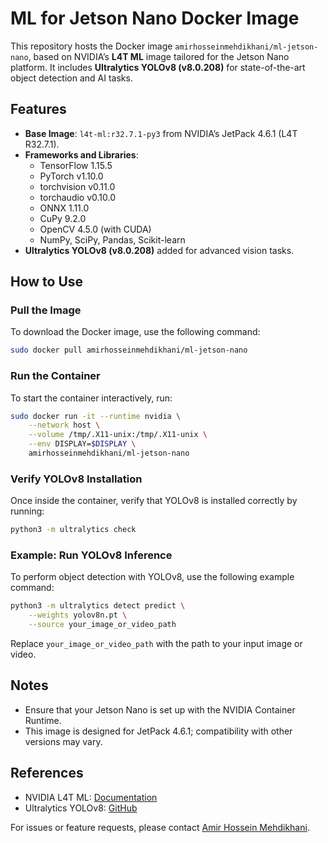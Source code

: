 
# ML for Jetson Nano Docker Image

This repository hosts the Docker image `amirhosseinmehdikhani/ml-jetson-nano`, based on NVIDIA’s **L4T ML** image tailored for the Jetson Nano platform. It includes **Ultralytics YOLOv8 (v8.0.208)** for state-of-the-art object detection and AI tasks.

## Features
- **Base Image**: `l4t-ml:r32.7.1-py3` from NVIDIA’s JetPack 4.6.1 (L4T R32.7.1).
- **Frameworks and Libraries**:
  - TensorFlow 1.15.5
  - PyTorch v1.10.0
  - torchvision v0.11.0
  - torchaudio v0.10.0
  - ONNX 1.11.0
  - CuPy 9.2.0
  - OpenCV 4.5.0 (with CUDA)
  - NumPy, SciPy, Pandas, Scikit-learn
- **Ultralytics YOLOv8 (v8.0.208)** added for advanced vision tasks.

## How to Use

### Pull the Image
To download the Docker image, use the following command:
```bash
sudo docker pull amirhosseinmehdikhani/ml-jetson-nano
```

### Run the Container
To start the container interactively, run:
```bash
sudo docker run -it --runtime nvidia \
    --network host \
    --volume /tmp/.X11-unix:/tmp/.X11-unix \
    --env DISPLAY=$DISPLAY \
    amirhosseinmehdikhani/ml-jetson-nano
```

### Verify YOLOv8 Installation
Once inside the container, verify that YOLOv8 is installed correctly by running:
```bash
python3 -m ultralytics check
```

### Example: Run YOLOv8 Inference
To perform object detection with YOLOv8, use the following example command:
```bash
python3 -m ultralytics detect predict \
    --weights yolov8n.pt \
    --source your_image_or_video_path
```
Replace `your_image_or_video_path` with the path to your input image or video.

## Notes
- Ensure that your Jetson Nano is set up with the NVIDIA Container Runtime.
- This image is designed for JetPack 4.6.1; compatibility with other versions may vary.

## References
- NVIDIA L4T ML: [Documentation](https://catalog.ngc.nvidia.com/orgs/nvidia/containers/l4t-ml)
- Ultralytics YOLOv8: [GitHub](https://github.com/ultralytics/ultralytics)

For issues or feature requests, please contact [Amir Hossein Mehdikhani](mailto:amirhossein@example.com).
